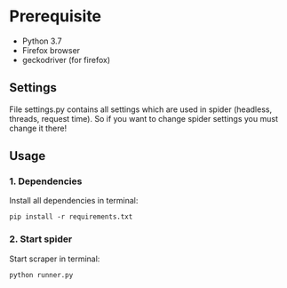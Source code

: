 # Prerequisite
* Python 3.7
* Firefox browser
* geckodriver (for firefox)


## Settings
File settings.py contains all settings which are used in spider (headless, threads, request time).
So if you want to change spider settings you must change it there!

## Usage
### 1. Dependencies
Install all dependencies in terminal:

    pip install -r requirements.txt

### 2. Start spider
Start scraper in terminal:
    
    python runner.py
